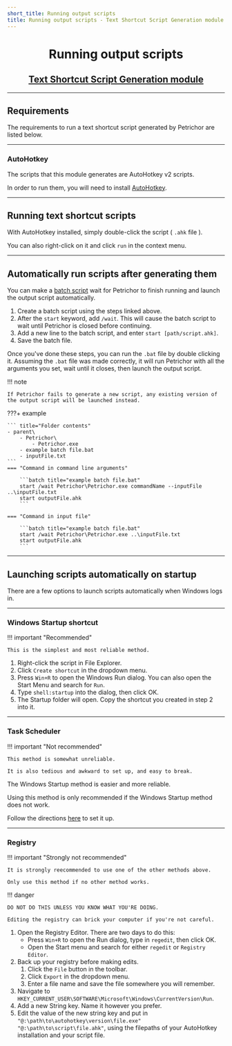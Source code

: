 ```yaml
---
short_title: Running output scripts
title: Running output scripts - Text Shortcut Script Generation module
---
```


<h1 align="center">Running output scripts</h1>
<h2 align="center"><a href="./index.html">Text Shortcut Script Generation module</a></h2>


---
## Requirements

The requirements to run a text shortcut script generated by Petrichor are listed below.


---
### AutoHotkey

The scripts that this module generates are AutoHotkey v2 scripts.

In order to run them, you will need to install [AutoHotkey](https://www.autohotkey.com).


---
## Running text shortcut scripts

With AutoHotkey installed, simply double-click the script ( `.ahk` file ).

You can also right-click on it and click `run` in the context menu.

---
## Automatically run scripts after generating them

You can make a [batch script](../../getting-started/command-usage.md/#running-petrichor-via-batch-file) wait for Petrichor to finish running and launch the output script automatically.

1. Create a batch script using the steps linked above.
2. After the `start` keyword, add `/wait`. This will cause the batch script to wait until Petrichor is closed before continuing.
3. Add a new line to the batch script, and enter `start [path/script.ahk]`.
4. Save the batch file.

Once you've done these steps, you can run the `.bat` file by double clicking it. Assuming the `.bat` file was made correctly, it will run Petrichor with all the arguments you set, wait until it closes, then launch the output script.

!!! note

	If Petrichor fails to generate a new script, any existing version of the output script will be launched instead.

???+ example

	``` title="Folder contents"
	- parent\
		- Petrichor\
			- Petrichor.exe
		- example batch file.bat
		- inputFile.txt
	```
	=== "Command in command line arguments"

		```batch title="example batch file.bat"
		start /wait Petrichor\Petrichor.exe commandName --inputFile ..\inputFile.txt
		start outputFile.ahk
		```

	=== "Command in input file"

		```batch title="example batch file.bat"
		start /wait Petrichor\Petrichor.exe ..\inputFile.txt
		start outputFile.ahk
		```

---
## Launching scripts automatically on startup

There are a few options to launch scripts automatically when Windows logs in.

---
### Windows Startup shortcut

!!! important "Recommended"

	This is the simplest and most reliable method.

1. Right-click the script in File Explorer.
2. Click `Create shortcut` in the dropdown menu.
3. Press `Win+R` to open the Windows Run dialog. You can also open the Start Menu and search for `Run`.
4. Type `shell:startup` into the dialog, then click OK.
5. The Startup folder will open. Copy the shortcut you created in step 2 into it.

---
### Task Scheduler

!!! important "Not recommended"

	This method is somewhat unreliable.

	It is also tedious and awkward to set up, and easy to break.

The Windows Startup method is easier and more reliable.

Using this method is only recommended if the Windows Startup method does not work.

Follow the directions [here](https://windowsloop.com/run-autohotkey-script-at-windows-startup/) to set it up.

---
### Registry

!!! important "Strongly not recommended"

	It is strongly reecommended to use one of the other methods above.

	Only use this method if no other method works.

!!! danger

	DO NOT DO THIS UNLESS YOU KNOW WHAT YOU'RE DOING.

	Editing the registry can brick your computer if you're not careful.


1. Open the Registry Editor. There are two days to do this:
    - Press `Win+R` to open the Run dialog, type in `regedit`, then click OK.
    - Open the Start menu and search for either `regedit` or `Registry Editor`.
2. Back up your registry before making edits.
    1. Click the `File` button in the toolbar.
    2. Click `Export` in the dropdown menu.
    3. Enter a file name and save the file somewhere you will remember.
3. Navigate to `HKEY_CURRENT_USER\SOFTWARE\Microsoft\Windows\CurrentVersion\Run`.
4. Add a new String key. Name it however you prefer.
5. Edit the value of the new string key and put in `"@:\path\to\autohotkey\version\file.exe" "@:\path\to\script\file.ahk"`, using the filepaths of your AutoHotkey installation and your script file.
